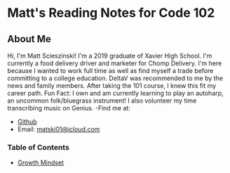# Matt's Reading Notes for Code 102
## About Me
Hi, I'm Matt Scieszinski! I'm a 2019 graduate of Xavier High School. I'm currently a food delivery driver and marketer for Chomp Delivery. I'm here because I wanted to work full time as well as find myself a trade before committing to a college education. DeltaV was recommended to me by the news and family members. After taking the 101 course, I knew this fit my career path. Fun Fact: I own and am currently learning to play an autoharp, an uncommon folk/bluegrass instrument! I also volunteer my time transcribing music on Genius.
-Find me at:
 - [Github](https://github.com/ScieszinskiMatt)
 - Email: matski01@icloud.com
### Table of Contents
   - [Growth Mindset](/GrowthMindset.md)

